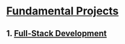 # [Fundamental Projects](Fundamentals)

## 1. [Full-Stack Development](Fundamentals/FullStackDeveloper)
